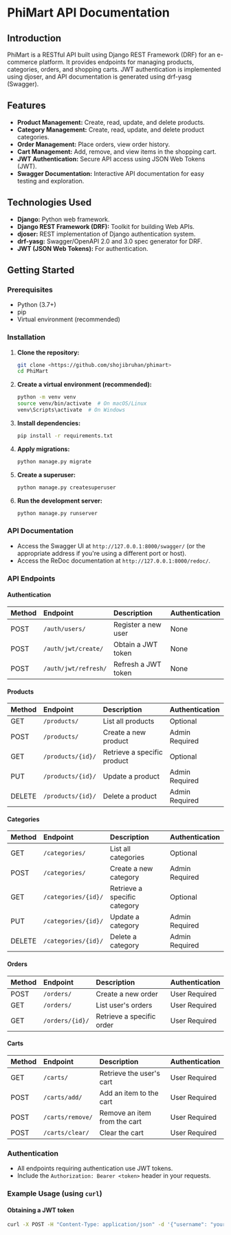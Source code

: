 # PhiMart API Documentation

## Introduction

PhiMart is a RESTful API built using Django REST Framework (DRF) for an e-commerce platform. It provides endpoints for managing products, categories, orders, and shopping carts. JWT authentication is implemented using djoser, and API documentation is generated using drf-yasg (Swagger).

## Features

* **Product Management:** Create, read, update, and delete products.
* **Category Management:** Create, read, update, and delete product categories.
* **Order Management:** Place orders, view order history.
* **Cart Management:** Add, remove, and view items in the shopping cart.
* **JWT Authentication:** Secure API access using JSON Web Tokens (JWT).
* **Swagger Documentation:** Interactive API documentation for easy testing and exploration.

## Technologies Used

* **Django:** Python web framework.
* **Django REST Framework (DRF):** Toolkit for building Web APIs.
* **djoser:** REST implementation of Django authentication system.
* **drf-yasg:** Swagger/OpenAPI 2.0 and 3.0 spec generator for DRF.
* **JWT (JSON Web Tokens):** For authentication.

## Getting Started

### Prerequisites

* Python (3.7+)
* pip
* Virtual environment (recommended)

### Installation

1.  **Clone the repository:**

    ```bash
    git clone <https://github.com/shojibruhan/phimart>
    cd PhiMart
    ```

2.  **Create a virtual environment (recommended):**

    ```bash
    python -m venv venv
    source venv/bin/activate  # On macOS/Linux
    venv\Scripts\activate  # On Windows
    ```

3.  **Install dependencies:**

    ```bash
    pip install -r requirements.txt
    ```

4.  **Apply migrations:**

    ```bash
    python manage.py migrate
    ```

5.  **Create a superuser:**

    ```bash
    python manage.py createsuperuser
    ```

6.  **Run the development server:**

    ```bash
    python manage.py runserver
    ```

### API Documentation

* Access the Swagger UI at `http://127.0.0.1:8000/swagger/` (or the appropriate address if you're using a different port or host).
* Access the ReDoc documentation at `http://127.0.0.1:8000/redoc/`.

### API Endpoints

#### Authentication

| Method | Endpoint              | Description              | Authentication |
| :----- | :-------------------- | :----------------------- | :------------- |
| POST   | `/auth/users/`        | Register a new user      | None           |
| POST   | `/auth/jwt/create/`   | Obtain a JWT token       | None           |
| POST   | `/auth/jwt/refresh/`  | Refresh a JWT token      | None           |

#### Products

| Method | Endpoint            | Description                  | Authentication |
| :----- | :------------------ | :--------------------------- | :------------- |
| GET    | `/products/`        | List all products            | Optional       |
| POST   | `/products/`        | Create a new product         | Admin Required |
| GET    | `/products/{id}/`    | Retrieve a specific product  | Optional       |
| PUT    | `/products/{id}/`    | Update a product             | Admin Required |
| DELETE | `/products/{id}/`   | Delete a product             | Admin Required |

#### Categories

| Method | Endpoint             | Description                   | Authentication |
| :----- | :------------------- | :---------------------------- | :------------- |
| GET    | `/categories/`       | List all categories           | Optional       |
| POST   | `/categories/`       | Create a new category         | Admin Required |
| GET    | `/categories/{id}/`   | Retrieve a specific category  | Optional       |
| PUT    | `/categories/{id}/`   | Update a category             | Admin Required |
| DELETE | `/categories/{id}/`  | Delete a category             | Admin Required |

#### Orders

| Method | Endpoint          | Description                 | Authentication |
| :----- | :---------------- | :-------------------------- | :------------- |
| POST   | `/orders/`        | Create a new order          | User Required  |
| GET    | `/orders/`        | List user's orders          | User Required  |
| GET    | `/orders/{id}/`    | Retrieve a specific order   | User Required  |

#### Carts

| Method | Endpoint           | Description                 | Authentication |
| :----- | :----------------- | :-------------------------- | :------------- |
| GET    | `/carts/`          | Retrieve the user's cart    | User Required  |
| POST   | `/carts/add/`      | Add an item to the cart     | User Required  |
| POST   | `/carts/remove/`   | Remove an item from the cart| User Required  |
| POST   | `/carts/clear/`    | Clear the cart              | User Required  |

### Authentication

* All endpoints requiring authentication use JWT tokens.
* Include the `Authorization: Bearer <token>` header in your requests.

### Example Usage (using `curl`)

#### Obtaining a JWT token

```bash
curl -X POST -H "Content-Type: application/json" -d '{"username": "your_username", "password": "your_password"}' [http://127.0.0.1:8000/auth/jwt/create/](http://127.0.0.1:8000/auth/jwt/create/)
